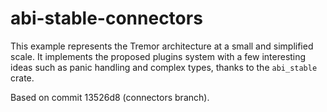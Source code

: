 # abi-stable-connectors

This example represents the Tremor architecture at a small and simplified scale.
It implements the proposed plugins system with a few interesting ideas such as
panic handling and complex types, thanks to the `abi_stable` crate.

Based on commit 13526d8 (connectors branch).
